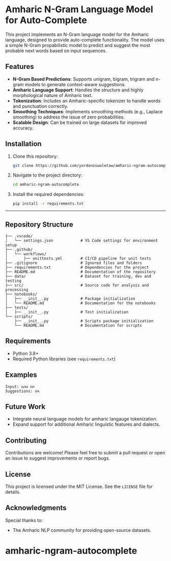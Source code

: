 # Amharic N-Gram Language Model for Auto-Complete

This project implements an N-Gram language model for the Amharic language, designed to provide auto-complete functionality. The model uses a simple N-Gram propabilistic model to predict and suggest the most probable next words based on input sequences.

## Features

- **N-Gram Based Predictions**: Supports unigram, bigram, trigram and n-gram models to generate context-aware suggestions.
- **Amharic Language Support**: Handles the structure and highly morphological nature of Amharic text.
- **Tokenization**: Includes an Amharic-specific tokenizer to handle words and punctuation correctly.
- **Smoothing Techniques**: Implements smoothing methods (e.g., Laplace smoothing) to address the issue of zero probabilities.
- **Scalable Design**: Can be trained on large datasets for improved accuracy.

## Installation

1. Clone this repository:
   ```bash
   git clone https://github.com/yordanoswuletaw/amharic-ngram-autocomplete.git
   ```
2. Navigate to the project directory:
   ```bash
   cd amharic-ngram-autocomplete
   ```
3. Install the required dependencies:
   ```bash
   pip install -r requirements.txt
   ```

---

## Repository Structure

```plaintext
├── .vscode/
│   └── settings.json            # VS Code settings for environment setup
├── .github/
│   └── workflows/
│       ├── unittests.yml        # CI/CD pipeline for unit tests
├── .gitignore                   # Ignored files and folders
├── requirements.txt             # Dependencies for the project
├── README.md                    # Documentation of the repository
├── data/                        # Dataset for training, dev and testing
├── src/                         # Source code for analysis and processing
├── notebooks/
│   ├── __init__.py              # Package initialization
│   └── README.md                # Documentation for the notebooks
├── tests/
│   ├── __init__.py              # Test initialization
└── scripts/
    ├── __init__.py              # Scripts package initialization
    └── README.md                # Documentation for scripts
```

## Requirements

- Python 3.8+
- Required Python libraries (see `requirements.txt`)

## Examples

```text
Input: አበበ በሶ
Suggestions: በላ
```

## Future Work

- Integrate neural language models for amharic langauge tokenization.
- Expand support for additional Amharic linguistic features and dialects.

## Contributing

Contributions are welcome! Please feel free to submit a pull request or open an issue to suggest improvements or report bugs.

## License

This project is licensed under the MIT License. See the `LICENSE` file for details.

## Acknowledgments

Special thanks to:
- The Amharic NLP community for providing open-source datasets.

# amharic-ngram-autocomplete
